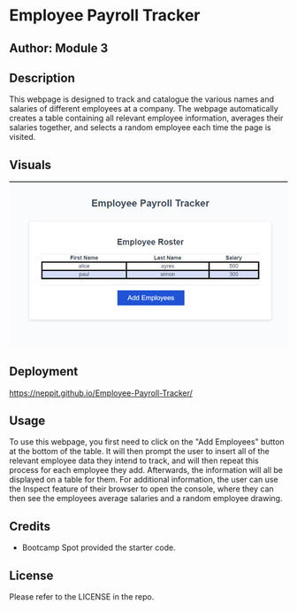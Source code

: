 # Employee Payroll Tracker
## Author: Module 3


## Description

This webpage is designed to track and catalogue the various names and salaries of different employees at a company. The webpage automatically creates a table containing all relevant employee information, averages their salaries together, and selects a random employee each time the page is visited.

## Visuals

<img src="./assets/employeetracker.png" >

## Deployment

https://neppit.github.io/Employee-Payroll-Tracker/

## Usage

To use this webpage, you first need to click on the "Add Employees" button at the bottom of the table. It will then prompt the user to insert all of the relevant employee data they intend to track, and will then repeat this process for each employee they add. Afterwards, the information will all be displayed on a table for them. For additional information, the user can use the Inspect feature of their browser to open the console, where they can then see the employees average salaries and a random employee drawing.

## Credits

- Bootcamp Spot provided the starter code.

## License

Please refer to the LICENSE in the repo.